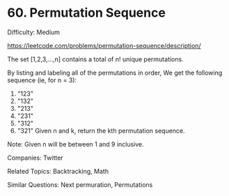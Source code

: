 # 60. Permutation Sequence

Difficulty: Medium

https://leetcode.com/problems/permutation-sequence/description/

The set [1,2,3,…,n] contains a total of n! unique permutations.

By listing and labeling all of the permutations in order,
We get the following sequence (ie, for n = 3):

1. "123"
2. "132"
3. "213"
4. "231"
5. "312"
6. "321"
Given n and k, return the kth permutation sequence.

Note: Given n will be between 1 and 9 inclusive.

Companies: Twitter

Related Topics: Backtracking, Math

Similar Questions: Next permuration, Permutations
